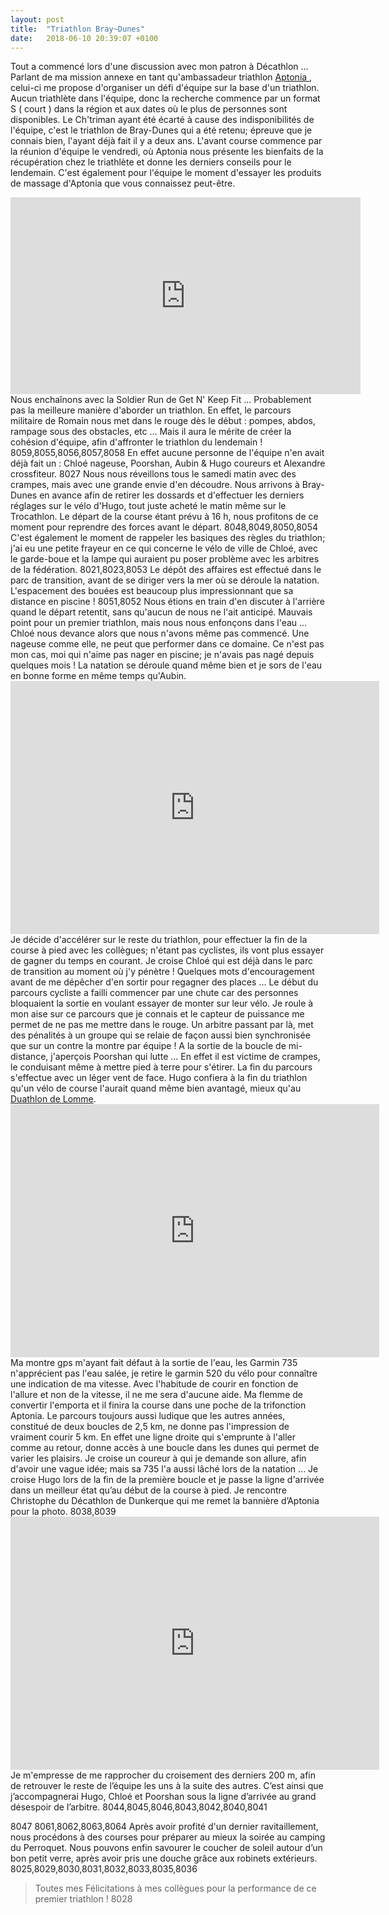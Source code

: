 ```yaml
---
layout: post
title:  "Triathlon Bray~Dunes"
date:   2018-06-10 20:39:07 +0100
---
```

Tout a commencé lors d'une discussion avec mon patron à Décathlon ...
Parlant de ma mission annexe en tant qu'ambassadeur triathlon <a href="https://www.aptonia.fr" target="_blank" rel="noopener">Aptonia </a> , celui-ci me propose d'organiser un défi d'équipe sur la base d'un triathlon.
Aucun triathlète dans l'équipe, donc la recherche commence par un format S  ( court ) dans la région et aux dates où le plus de personnes sont disponibles.
Le Ch'triman ayant été écarté à cause des indisponibilités de l'équipe, c'est le triathlon de Bray-Dunes qui a été retenu; épreuve que je connais bien, l'ayant déjà fait il y a deux ans.
L'avant course commence par la réunion d'équipe le vendredi, où Aptonia nous présente les bienfaits de la récupération chez le triathlète et donne les derniers conseils pour le lendemain.
C'est également pour l'équipe le moment d'essayer les produits de massage d'Aptonia que vous connaissez peut-être.

<center><iframe src="https://www.youtube.com/embed/MhE2tdmkVEk?rel=0&amp;controls=0&amp;showinfo=0" width="560" height="315" frameborder="0" allowfullscreen="allowfullscreen"></iframe></center>
Nous enchaînons avec la Soldier Run de Get N' Keep Fit ... Probablement pas la meilleure manière d'aborder un triathlon.
En effet, le parcours militaire de Romain nous met dans le rouge dès le début : pompes, abdos, rampage sous des obstacles, etc ...
Mais il aura le mérite de créer la cohésion d'équipe, afin d'affronter le triathlon du lendemain !
8059,8055,8056,8057,8058
En effet aucune personne de l'équipe n'en avait déjà fait un : Chloé nageuse, Poorshan, Aubin &amp; Hugo coureurs et Alexandre crossfiteur.
8027
Nous nous réveillons tous le samedi matin avec des crampes, mais avec une grande envie d'en découdre.
Nous arrivons à Bray-Dunes en avance afin de retirer les dossards et d'effectuer les derniers réglages sur le vélo d'Hugo, tout juste acheté le matin même sur le Trocathlon.
Le départ de la course étant prévu à 16 h, nous profitons de ce moment pour reprendre des forces avant le départ.
8048,8049,8050,8054
C'est également le moment de rappeler les basiques des règles du triathlon; j'ai eu une petite frayeur en ce qui concerne le vélo de ville de Chloé, avec le garde-boue et la lampe qui auraient pu poser problème avec les arbitres de la fédération.
8021,8023,8053
Le dépôt des affaires est effectué dans le parc de transition, avant de se diriger vers la mer où se déroule la natation.
L'espacement des bouées est beaucoup plus impressionnant que sa distance en piscine !
8051,8052
Nous étions en train d'en discuter à l'arrière quand le départ retentit, sans qu'aucun de nous ne l'ait anticipé. Mauvais point pour un premier triathlon, mais nous nous enfonçons dans l'eau ... Chloé nous devance alors que nous n'avons même pas commencé. Une nageuse comme elle, ne peut que performer dans ce domaine. Ce n'est pas mon cas, moi qui n'aime pas nager en piscine;  je n'avais pas nagé depuis quelques mois !
La natation se déroule quand même bien et je sors de l'eau en bonne forme en même temps qu'Aubin.

<center><iframe src="https://www.strava.com/activities/1615604176/embed/e4b61bfd3b0c983ef26a216a4151a8d9cef1b2ed" width="590" height="405" frameborder="0" scrolling="no"></iframe></center>
Je décide d'accélérer sur le reste du triathlon, pour effectuer la fin de la course à pied avec les collègues; n'étant pas cyclistes, ils vont plus essayer de gagner du temps en courant.
Je croise Chloé qui est déjà dans le parc de transition au moment où j'y pénètre ! Quelques mots d'encouragement avant de me dépêcher d'en sortir pour regagner des places ...
Le début du parcours cycliste a failli commencer par une chute car des personnes bloquaient la sortie en voulant essayer de monter sur leur vélo. Je roule à mon aise sur ce parcours que je connais et le capteur de puissance me permet de ne pas me mettre dans le rouge.
Un arbitre passant par là, met des pénalités à un groupe qui se relaie de façon aussi bien synchronisée que sur un contre la montre par équipe !
A la sortie de la boucle de mi-distance, j'aperçois Poorshan qui lutte ... En effet il est victime de crampes, le conduisant même à mettre pied à terre pour s'étirer.
La fin du parcours s'effectue avec un léger vent de face. Hugo confiera à la fin du triathlon qu'un vélo de course l'aurait quand même bien avantagé, mieux qu'au <a href="http://twomoulins.fr/duathlon-s-de-lomme/">Duathlon de Lomme</a>.

<center><iframe src="https://www.strava.com/activities/1612313279/embed/dc1e67db37956d06e5b78a701f1d89531c158377" width="590" height="405" frameborder="0" scrolling="no"></iframe></center>
Ma montre gps m'ayant fait défaut à la sortie de l'eau, les Garmin 735 n'apprécient pas l'eau salée, je retire le garmin 520 du vélo pour connaître une indication de ma vitesse. Avec l'habitude de courir en fonction de l'allure et non de la vitesse, il ne me sera d'aucune aide. Ma flemme de convertir l'emporta et il finira la course dans une poche de la trifonction Aptonia.
Le parcours toujours aussi ludique que les autres années, constitué de deux boucles de 2,5 km, ne donne pas l'impression de vraiment courir 5 km. En effet une ligne droite qui s'emprunte à l'aller comme au retour, donne accès à une boucle dans les dunes qui permet de varier les plaisirs. Je croise un coureur à qui je demande son allure, afin d'avoir une vague idée; mais sa 735 l'a aussi lâché lors de la natation ...
Je croise Hugo lors de la fin de la première boucle et je passe la ligne d'arrivée dans un meilleur état qu’au début de la course à pied. Je rencontre Christophe du Décathlon de Dunkerque qui me remet la bannière d’Aptonia pour la photo.
8038,8039

<center><iframe src="https://www.strava.com/activities/1612316161/embed/16b2b72aa3bcfc284242ed9b48d95fd483d8fbf5" width="590" height="405" frameborder="0" scrolling="no"></iframe></center>
Je m'empresse de me rapprocher du croisement des derniers 200 m, afin de retrouver le reste de l’équipe les uns à la suite des autres. C’est ainsi que j’accompagnerai Hugo, Chloé et Poorshan sous la ligne d’arrivée au grand désespoir de l’arbitre.
8044,8045,8046,8043,8042,8040,8041


8047
8061,8062,8063,8064
Après avoir profité d'un dernier ravitaillement, nous procédons à des courses pour préparer au mieux la soirée au camping du Perroquet.
Nous pouvons enfin savourer le coucher de soleil autour d’un bon petit verre, après avoir pris une douche grâce aux robinets extérieurs.
8025,8029,8030,8031,8032,8033,8035,8036
> Toutes mes Félicitations à mes collègues pour la performance de ce premier triathlon !
8028